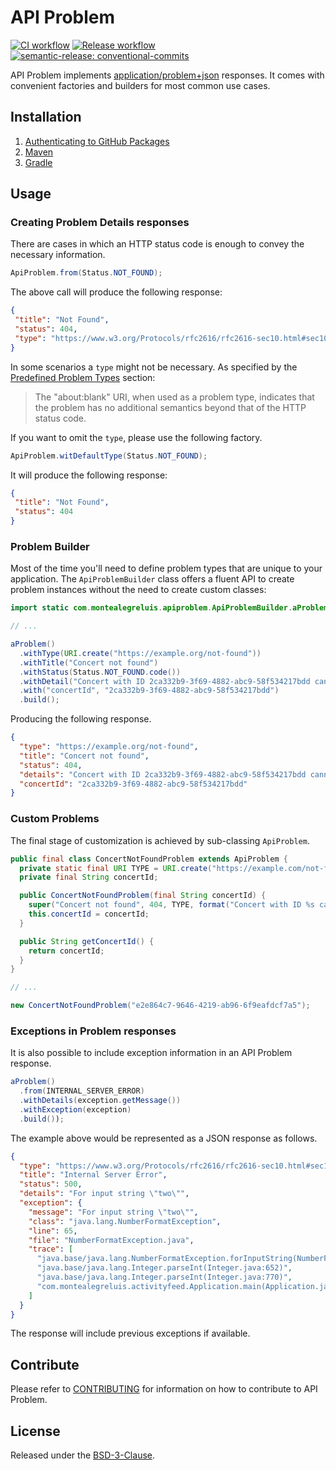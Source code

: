 # API Problem

[![CI workflow](https://github.com/montealegreluis/api-problem/actions/workflows/ci.yml/badge.svg)](https://github.com/montealegreluis/api-problem/actions/workflows/ci.yml)
[![Release workflow](https://github.com/montealegreluis/api-problem/actions/workflows/release.yml/badge.svg)](https://github.com/montealegreluis/api-problem/actions/workflows/release.yml)
[![semantic-release: conventional-commits](https://img.shields.io/badge/semantic--release-conventionalcommits-e10079?logo=semantic-release)](https://github.com/semantic-release/semantic-release)

API Problem implements [application/problem+json](https://tools.ietf.org/html/rfc7807) responses.
It comes with convenient factories and builders for most common use cases.

## Installation

1. [Authenticating to GitHub Packages](https://github.com/MontealegreLuis/api-problem/blob/main/docs/installation/authentication.md)
2. [Maven](https://github.com/MontealegreLuis/api-problem/blob/main/docs/installation/maven.md)
3. [Gradle](https://github.com/MontealegreLuis/api-problem/blob/main/docs/installation/gradle.md)

## Usage

### Creating Problem Details responses

There are cases in which an HTTP status code is enough to convey the necessary information. 

```java
ApiProblem.from(Status.NOT_FOUND);
```

The above call will produce the following response:

```json
{
 "title": "Not Found",
 "status": 404,
 "type": "https://www.w3.org/Protocols/rfc2616/rfc2616-sec10.html#sec10.4.5"
}
```

In some scenarios a `type` might not be necessary.
As specified by the [Predefined Problem Types](https://tools.ietf.org/html/rfc7807#section-4.2) section:

> The "about:blank" URI, when used as a problem type, indicates that the problem has no additional semantics beyond that of the HTTP status code.

If you want to omit the `type`, please use the following factory.

```java
ApiProblem.witDefaultType(Status.NOT_FOUND);
```

It will produce the following response:

```json
{
 "title": "Not Found",
 "status": 404
}
```

### Problem Builder

Most of the time you'll need to define problem types that are unique to your application. 
The `ApiProblemBuilder` class offers a fluent API to create problem instances without the need to create custom classes:

```java
import static com.montealegreluis.apiproblem.ApiProblemBuilder.aProblem;

// ...

aProblem()
  .withType(URI.create("https://example.org/not-found"))
  .withTitle("Concert not found")
  .withStatus(Status.NOT_FOUND.code())
  .withDetail("Concert with ID 2ca332b9-3f69-4882-abc9-58f534217bdd cannot be found")
  .with("concertId", "2ca332b9-3f69-4882-abc9-58f534217bdd")
  .build();
```

Producing the following response.

```json
{
  "type": "https://example.org/not-found",
  "title": "Concert not found",
  "status": 404,
  "details": "Concert with ID 2ca332b9-3f69-4882-abc9-58f534217bdd cannot be found",
  "concertId": "2ca332b9-3f69-4882-abc9-58f534217bdd"
}
```

### Custom Problems

The final stage of customization is achieved by sub-classing `ApiProblem`. 

```java
public final class ConcertNotFoundProblem extends ApiProblem {
  private static final URI TYPE = URI.create("https://example.com/not-found");
  private final String concertId;

  public ConcertNotFoundProblem(final String concertId) {
    super("Concert not found", 404, TYPE, format("Concert with ID %s cannot be found", concertId), null, null);
    this.concertId = concertId;
  }

  public String getConcertId() {
    return concertId;
  }
}

// ...

new ConcertNotFoundProblem("e2e864c7-9646-4219-ab96-6f9eafdcf7a5");
```

### Exceptions in Problem responses

It is also possible to include exception information in an API Problem response.

```java
aProblem()
  .from(INTERNAL_SERVER_ERROR)
  .withDetails(exception.getMessage())
  .withException(exception)
  .build());
```

The example above would be represented as a JSON response as follows.

```json
{
  "type": "https://www.w3.org/Protocols/rfc2616/rfc2616-sec10.html#sec10.5.1",
  "title": "Internal Server Error",
  "status": 500,
  "details": "For input string \"two\"",
  "exception": {
    "message": "For input string \"two\"",
    "class": "java.lang.NumberFormatException",
    "line": 65,
    "file": "NumberFormatException.java",
    "trace": [
      "java.base/java.lang.NumberFormatException.forInputString(NumberFormatException.java:65)",
      "java.base/java.lang.Integer.parseInt(Integer.java:652)",
      "java.base/java.lang.Integer.parseInt(Integer.java:770)",
      "com.montealegreluis.activityfeed.Application.main(Application.java:10)"
    ]
  }
}
```

The response will include previous exceptions if available.

## Contribute

Please refer to [CONTRIBUTING](https://github.com/MontealegreLuis/api-problem/blob/main/CONTRIBUTING.md) for information on how to contribute to API Problem.

## License

Released under the [BSD-3-Clause](https://github.com/MontealegreLuis/api-problem/blob/main/LICENSE).
